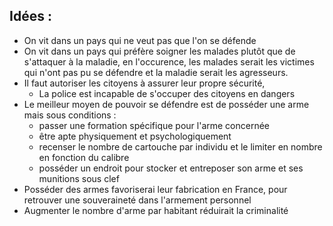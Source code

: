 
## Idées :
- On vit dans un pays qui ne veut pas que l'on se défende
- On vit dans un pays qui préfère soigner les malades plutôt que de s'attaquer à la maladie, en l'occurence, les malades serait les victimes qui n'ont pas pu se défendre et la maladie serait les agresseurs.
- Il faut autoriser les citoyens à assurer leur propre sécurité,
	- La police est incapable de s'occuper des citoyens en dangers
- Le meilleur moyen de pouvoir se défendre est de posséder une arme mais sous conditions :
	- passer une formation spécifique pour l'arme concernée
	- être apte physiquement et psychologiquement
	- recenser le nombre de cartouche par individu et le limiter en nombre en fonction du calibre
	- posséder un endroit pour stocker et entreposer son arme et ses munitions sous clef 
- Posséder des armes favoriserai leur fabrication en France, pour retrouver une souveraineté dans l'armement personnel
- Augmenter le nombre d'arme par habitant réduirait la criminalité